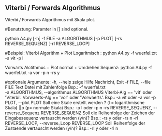 ## Viterbi / Forwards  Algorithmus 

Viterbi / Forwards Algorithmus mit Skala plot.

#Benutztung: 
 Paramter in [] sind optional. 

python A4.py  [-h]
              -f FILE 
              -a ALGORITHMUS 
              [-p PLOT] 
              [-rs REVERSE_SEQUENZ] 
              [-rl REVERSE_LOOP]

#Beispiel: 
  Viterbi Algorithm + Plot Logaritmisch : 
  python A4.py -f wuerfel.txt -a vit -p l

  Vorwärts Alotithmus + Plot normal + Umdrehen Sequenz:
  python A4.py -f wuerfel.txt -a vor -p n -rs y

#optionale Argumente:
  -h, --help            zeige Hilfe Nachricht, Exit
  -f FILE, --file FILE  Text Datei mit Zahlenfolge Bsp.: -f wuerfel.txt  
  -a ALGORITHMUS, --algorithmus ALGORITHMUS
                        Viterbi-Alg == 'vit' oder 'Viterbi'. 
                        Vorwaerts-Alg == 'vor' oder 'Vorwaerts'. 
                        Bsp.: -a vit oder -a vor
  -p PLOT, --plot PLOT  Soll eine Skale erstellt werden ? 
                        (l = logarithmische Skala) ||p (p= normale Skala)
                        Bsp.: -p l oder -p n
  -rs REVERSE_SEQUENZ, --reverse_Sequenz REVERSE_SEQUENZ
                        Soll die Reihenfolge der Zeichen der Eingabesequenz vertauscht werden (y/n)? 
                        Bsp.: -rs y oder -rs n
  -rl REVERSE_LOOP, --reverse_Loop REVERSE_LOOP
                        Soll Reihenfolge der Zustaende vertauscht werden (y/n)? 
                        Bsp.: -rl y oder -rl n